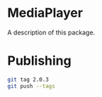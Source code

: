 # MediaPlayer

A description of this package.

# Publishing


```bash
git tag 2.0.3
git push --tags
```

